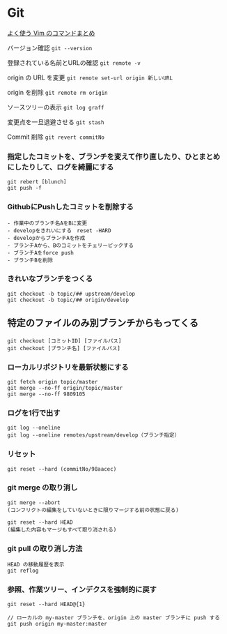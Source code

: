# Git

[よく使う Vim のコマンドまとめ](https://qiita.com/hide/items/5bfe5b322872c61a6896)


バージョン確認
`git --version `

登録されている名前とURLの確認
`git remote -v `

origin の URL を変更
`git remote set-url origin 新しいURL`

origin を削除
`git remote rm origin`

ソースツリーの表示
`git log graff `

変更点を一旦退避させる
`git stash `

Commit 削除
`git revert commitNo`

### 指定したコミットを、ブランチを変えて作り直したり、ひとまとめにしたりして、ログを綺麗にする

    git rebert [blunch]
    git push -f 

### GithubにPushしたコミットを削除する

    - 作業中のブランチ名AをBに変更
    - developをきれいにする　reset -HARD
    - developからブランチAを作成
    - ブランチAから、Bのコミットをチェリーピックする
    - ブランチAをforce push
    - ブランチBを削除
    

### きれいなブランチをつくる

    git checkout -b topic/## upstream/develop
    git checkout -b topic/## origin/develop

## **特定のファイルのみ別ブランチからもってくる**

    git checkout [コミットID] [ファイルパス]
    git checkout [ブランチ名] [ファイルパス]

### ローカルリポジトリを最新状態にする

    git fetch origin topic/master
    git merge --no-ff origin/topic/master
    git merge --no-ff 9809105

### ログを1行で出す

    git log --oneline
    git log --oneline remotes/upstream/develop（ブランチ指定）

### リセット

    git reset --hard (commitNo/98aacec)

### git merge の取り消し

    git merge --abort
    (コンフリクトの編集をしていないときに限りマージする前の状態に戻る)
    
    git reset --hard HEAD
    (編集した内容もマージもすべて取り消される)

### git pull の取り消し方法

    HEAD の移動履歴を表示
    git reflog

### 参照、作業ツリー、インデクスを強制的に戻す

    git reset --hard HEAD@{1}

    // ローカルの my-master ブランチを、origin 上の master ブランチに push する
    git push origin my-master:master
